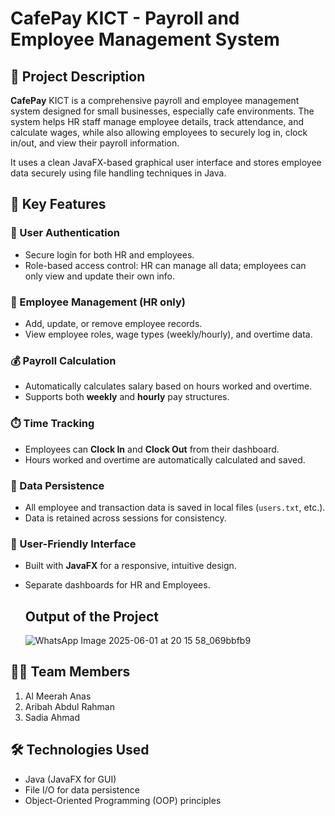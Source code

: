 # CafePay KICT - Payroll and Employee Management System


## 📌 Project Description  
**CafePay** KICT is a comprehensive payroll and employee management system designed for small businesses, especially cafe environments. The system helps HR staff manage employee details, track attendance, and calculate wages, while also allowing employees to securely log in, clock in/out, and view their payroll information. 

It uses a clean JavaFX-based graphical user interface and stores employee data securely using file handling techniques in Java.


## 🧠 Key Features

### 🔐 User Authentication
- Secure login for both HR and employees.
- Role-based access control: HR can manage all data; employees can only view and update their own info.

### 👥 Employee Management (HR only)
- Add, update, or remove employee records.
- View employee roles, wage types (weekly/hourly), and overtime data.

### 💰 Payroll Calculation
- Automatically calculates salary based on hours worked and overtime.
- Supports both **weekly** and **hourly** pay structures.

### ⏱️ Time Tracking
- Employees can **Clock In** and **Clock Out** from their dashboard.
- Hours worked and overtime are automatically calculated and saved.

### 💾 Data Persistence
- All employee and transaction data is saved in local files (`users.txt`, etc.).
- Data is retained across sessions for consistency.

### 🎨 User-Friendly Interface
- Built with **JavaFX** for a responsive, intuitive design.
- Separate dashboards for HR and Employees.

  ## Output of the Project
  ![WhatsApp Image 2025-06-01 at 20 15 58_069bbfb9](https://github.com/user-attachments/assets/2b5f92f8-2134-4ccd-8245-4a70532441b6)



## 👩‍💻 Team Members

1. Al Meerah Anas  
2. Aribah Abdul Rahman  
3. Sadia Ahmad  


## 🛠 Technologies Used

- Java (JavaFX for GUI)
- File I/O for data persistence
- Object-Oriented Programming (OOP) principles
